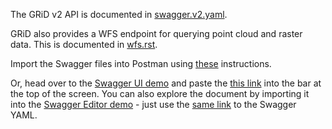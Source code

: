 The GRiD v2 API is documented in [swagger.v2.yaml](swagger.v2.yaml).

GRiD also provides a WFS endpoint for querying point cloud and raster data. This is documented in [wfs.rst](wfs.rst).

Import the Swagger files into Postman using [these](https://www.getpostman.com/docs/importing_swagger) instructions.

Or, head over to the [Swagger UI demo](http://petstore.swagger.io/) and paste the [this link](https://raw.githubusercontent.com/CRREL/GRiD-API/swagger-v2/swagger.v2.yaml) into the bar at the top of the screen. You can also explore the document by importing it into the [Swagger Editor demo](http://editor.swagger.io/#/) - just use the [same link](https://raw.githubusercontent.com/CRREL/GRiD-API/swagger-v2/swagger.v2.yaml) to the Swagger YAML.
